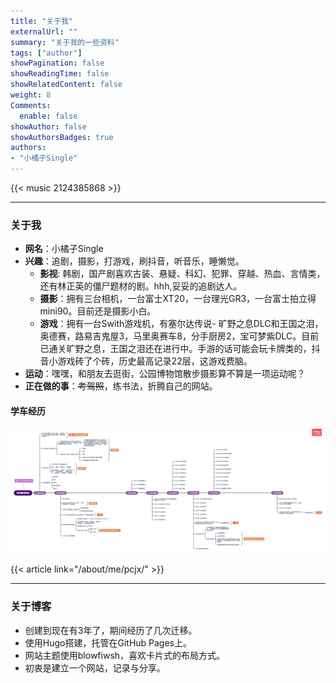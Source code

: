 ```yaml
---
title: "关于我"
externalUrl: ""
summary: "关于我的一些资料"
tags: ["author"]
showPagination: false
showReadingTime: false
showRelatedContent: false
weight: 8
Comments: 
  enable: false
showAuthor: false
showAuthorsBadges: true
authors:
- "小橘子Single"
---
```


{{< music 2124385868 >}}

<hr>

### 关于我
- **网名**：小橘子Single
- **兴趣**：追剧，摄影，打游戏，刷抖音，听音乐，睡懒觉。
  - **影视**: 韩剧，国产剧喜欢古装、悬疑、科幻、犯罪、穿越、热血、言情类，还有林正英的僵尸题材的剧。hhh,妥妥的追剧达人。
  - **摄影**：拥有三台相机，一台富士XT20，一台理光GR3，一台富士拍立得mini90。目前还是摄影小白。
  - **游戏**：拥有一台Swith游戏机，有塞尔达传说- 旷野之息DLC和王国之泪，奥德赛，路易吉鬼屋3，马里奥赛车8，分手厨房2，宝可梦紫DLC。目前已通关旷野之息，王国之泪还在进行中。手游的话可能会玩卡牌类的，抖音小游戏砖了个砖，历史最高记录22层，这游戏费脑。
- **运动**：嘿嘿，和朋友去逛街，公园博物馆散步摄影算不算是一项运动呢？
- **正在做的事**：<del>考驾照</del>，练书法，折腾自己的网站。


#### 学车经历
<img src=pcjxs.png ><img>

{{< article link="/about/me/pcjx/" >}}

<hr>

### 关于博客
- 创建到现在有3年了，期间经历了几次迁移。
- 使用Hugo搭建，托管在GitHub Pages上。
- 网站主题使用blowfiwsh，喜欢卡片式的布局方式。
- 初衷是建立一个网站，记录与分享。
